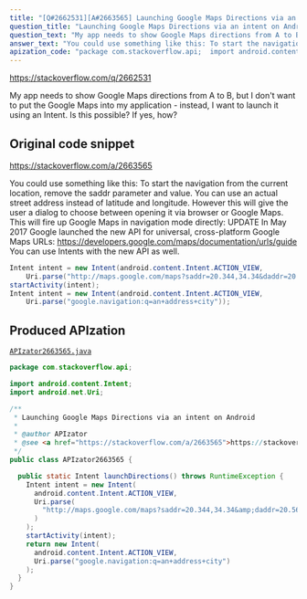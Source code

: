```yaml
---
title: "[Q#2662531][A#2663565] Launching Google Maps Directions via an intent on Android"
question_title: "Launching Google Maps Directions via an intent on Android"
question_text: "My app needs to show Google Maps directions from A to B, but I don't want to put the Google Maps into my application - instead, I want to launch it using an Intent. Is this possible? If yes, how?"
answer_text: "You could use something like this: To start the navigation from the current location, remove the saddr parameter and value. You can use an actual street address instead of latitude and longitude. However this will give the user a dialog to choose between opening it via browser or Google Maps. This will fire up Google Maps in navigation mode directly: UPDATE In May 2017 Google launched the new API for universal, cross-platform Google Maps URLs: https://developers.google.com/maps/documentation/urls/guide You can use Intents with the new API as well."
apization_code: "package com.stackoverflow.api;  import android.content.Intent; import android.net.Uri;  /**  * Launching Google Maps Directions via an intent on Android  *  * @author APIzator  * @see <a href=\"https://stackoverflow.com/a/2663565\">https://stackoverflow.com/a/2663565</a>  */ public class APIzator2663565 {    public static Intent launchDirections() throws RuntimeException {     Intent intent = new Intent(       android.content.Intent.ACTION_VIEW,       Uri.parse(         \"http://maps.google.com/maps?saddr=20.344,34.34&amp;daddr=20.5666,45.345\"       )     );     startActivity(intent);     return new Intent(       android.content.Intent.ACTION_VIEW,       Uri.parse(\"google.navigation:q=an+address+city\")     );   } }"
---
```


https://stackoverflow.com/q/2662531

My app needs to show Google Maps directions from A to B, but I don&#x27;t want to put the Google Maps into my application - instead, I want to launch it using an Intent. Is this possible? If yes, how?



## Original code snippet

https://stackoverflow.com/a/2663565

You could use something like this:
To start the navigation from the current location, remove the saddr parameter and value.
You can use an actual street address instead of latitude and longitude. However this will give the user a dialog to choose between opening it via browser or Google Maps.
This will fire up Google Maps in navigation mode directly:
UPDATE
In May 2017 Google launched the new API for universal, cross-platform Google Maps URLs:
https://developers.google.com/maps/documentation/urls/guide
You can use Intents with the new API as well.

```java
Intent intent = new Intent(android.content.Intent.ACTION_VIEW, 
    Uri.parse("http://maps.google.com/maps?saddr=20.344,34.34&daddr=20.5666,45.345"));
startActivity(intent);
Intent intent = new Intent(android.content.Intent.ACTION_VIEW,
    Uri.parse("google.navigation:q=an+address+city"));
```

## Produced APIzation

[`APIzator2663565.java`](https://github.com/pasqualesalza/apization-temp-data/raw/master/apizations/java/APIzator2663565.java)

```java
package com.stackoverflow.api;

import android.content.Intent;
import android.net.Uri;

/**
 * Launching Google Maps Directions via an intent on Android
 *
 * @author APIzator
 * @see <a href="https://stackoverflow.com/a/2663565">https://stackoverflow.com/a/2663565</a>
 */
public class APIzator2663565 {

  public static Intent launchDirections() throws RuntimeException {
    Intent intent = new Intent(
      android.content.Intent.ACTION_VIEW,
      Uri.parse(
        "http://maps.google.com/maps?saddr=20.344,34.34&amp;daddr=20.5666,45.345"
      )
    );
    startActivity(intent);
    return new Intent(
      android.content.Intent.ACTION_VIEW,
      Uri.parse("google.navigation:q=an+address+city")
    );
  }
}

```